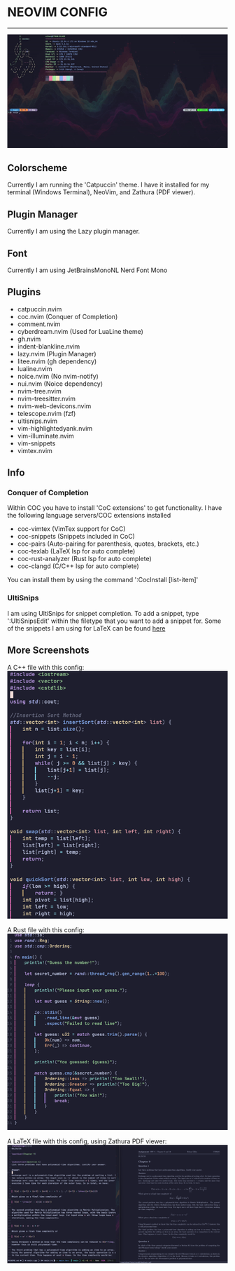 # NEOVIM CONFIG

------------------

<img src="https://github.com/EthanGilles/nvim/blob/f713dc8d368f7091503ebd86c037e73c6132b973/pictures/demo.gif">

<h2>Colorscheme</h2>

Currently I am running the 'Catpuccin' theme. I have it installed for 
my terminal (Windows Terminal), NeoVim, and Zathura (PDF viewer).

<h2>Plugin Manager</h2>

Currently I am using the Lazy plugin manager.

<h2>Font</h2>

Currently I am using JetBrainsMonoNL Nerd Font Mono

<h2>Plugins</h2>
<ul>
    <li>catpuccin.nvim</li>
    <li>coc.nvim (Conquer of Completion)</li>
    <li>comment.nvim</li>
    <li>cyberdream.nvim (Used for LuaLine theme)</li>
    <li>gh.nvim</li>
    <li>indent-blankline.nvim</li>
    <li>lazy.nvim (Plugin Manager)</li>
    <li>litee.nvim (gh dependency)</li>
    <li>lualine.nvim</li>
    <li>noice.nvim (No nvim-notify)</li>
    <li>nui.nvim (Noice dependency)</li>
    <li>nvim-tree.nvim</li>
    <li>nvim-treesitter.nvim</li>
    <li>nvim-web-devicons.nvim</li>
    <li>telescope.nvim (fzf)</li>
    <li>ultisnips.nvim </li>
    <li>vim-highlightedyank.nvim</li>
    <li>vim-illuminate.nvim</li>
    <li>vim-snippets</li>
    <li>vimtex.nvim</li>
</ul>

<h2>Info</h2>

<h3>Conquer of Completion</h3>
Within COC you have to install 'CoC extensions' to get functionality.
I have the following language servers/COC extensions installed
<ul>
    <li>coc-vimtex  (VimTex support for CoC)</li>
    <li>coc-snippets (Snippets included in CoC)</li>
    <li>coc-pairs (Auto-pairing for parenthesis, quotes, brackets, etc.)</li>
    <li>coc-texlab (LaTeX lsp for auto complete)</li>
    <li>coc-rust-analyzer (Rust lsp for auto complete)</li>
    <li>coc-clangd (C/C++ lsp for auto complete)</li>
</ul>

You can install them by using the command ':CocInstall [list-item]'

<h3>UltiSnips</h3>

I am using UltiSnips for snippet completion.
To add a snippet, type ':UltiSnipsEdit' within the filetype that you want to add a snippet for.
Some of the snippets I am using for LaTeX can be found <a href='https://castel.dev/post/lecture-notes-1/'>here</a>

<h2>More Screenshots</h2>

A C++ file with this config:
<img src="https://github.com/EthanGilles/nvim/blob/36bc6266a08a117f7190891209028ad966350c63/pictures/cpp.png">

A Rust file with this config:
<img src="https://github.com/EthanGilles/nvim/blob/36bc6266a08a117f7190891209028ad966350c63/pictures/rust.png">

A LaTeX file with this config, using Zathura PDF viewer:
<img src="https://github.com/EthanGilles/nvim/blob/36bc6266a08a117f7190891209028ad966350c63/pictures/latex.png">

